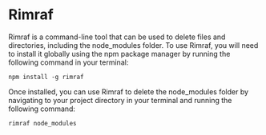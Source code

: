 # Rimraf


Rimraf is a command-line tool that can be used to delete files and directories, including the node_modules folder. To use Rimraf, you will need to install it globally using the npm package manager by running the following command in your terminal:

`npm install -g rimraf`

Once installed, you can use Rimraf to delete the node_modules folder by navigating to your project directory in your terminal and running the following command:

`rimraf node_modules`
